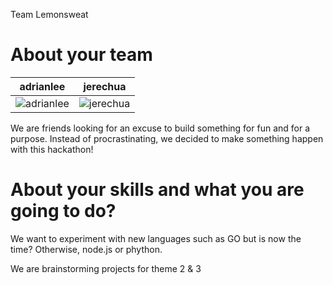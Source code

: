 Team Lemonsweat

About your team
===========================

| adrianlee | jerechua
|--- |---
| ![adrianlee](https://avatars3.githubusercontent.com/u/793431?v=3&s=150) | ![jerechua](https://avatars1.githubusercontent.com/u/1859344?v=3&s=150) |

We are friends looking for an excuse to build something for fun and for a purpose. Instead of procrastinating, we decided to make something happen with this hackathon!


About your skills and what you are going to do?
=======
We want to experiment with new languages such as GO but is now the time? Otherwise, node.js or phython.

We are brainstorming projects for theme 2 & 3 
